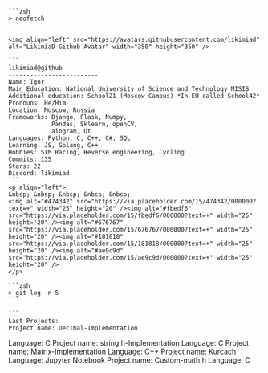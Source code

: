 
    ```zsh
    > neofetch
    ```

    <img align="left" src="https://avatars.githubusercontent.com/likimiad" alt="LikimiaD Github Avatar" width="350" height="350" /> 

    ```
    likimiad@github
    -------------------------
    Name: Igor
    Main Education: National University of Science and Technology MISIS
    Additional education: School21 (Moscow Campus) *In EU called School42*
    Pronouns: He/Him
    Location: Moscow, Russia
    Frameworks: Django, Flask, Numpy,
                Pandas, Sklearn, openCV,
                aiogram, Qt
    Languages: Python, C, C++, C#, SQL
    Learning: JS, Golang, C++
    Hobbies: SIM Racing, Reverse engineering, Cycling
    Commits: 135
    Stars: 22
    Discord: likimiad
    ```
    <p align="left">
    &nbsp; &nbsp; &nbsp; &nbsp; &nbsp;
    <img alt="#474342" src="https://via.placeholder.com/15/474342/000000?text=+" width="25" height="20" /><img alt="#fbedf6" src="https://via.placeholder.com/15/fbedf6/000000?text=+" width="25" height="20" /><img alt="#676767" src="https://via.placeholder.com/15/676767/000000?text=+" width="25" height="20" /><img alt="#181818" src="https://via.placeholder.com/15/181818/000000?text=+" width="25" height="20" /><img alt="#ae9c9d" src="https://via.placeholder.com/15/ae9c9d/000000?text=+" width="25" height="20" />
    </p>

    ```zsh
    > git log -n 5
    ```

    ```
    Last Projects:
    Project name: Decimal-Implementation
Language:     C
Project name: string.h-Implementation
Language:     C
Project name: Matrix-Implementation
Language:     C++
Project name: Kurcach
Language:     Jupyter Notebook
Project name: Custom-math.h
Language:     C
```